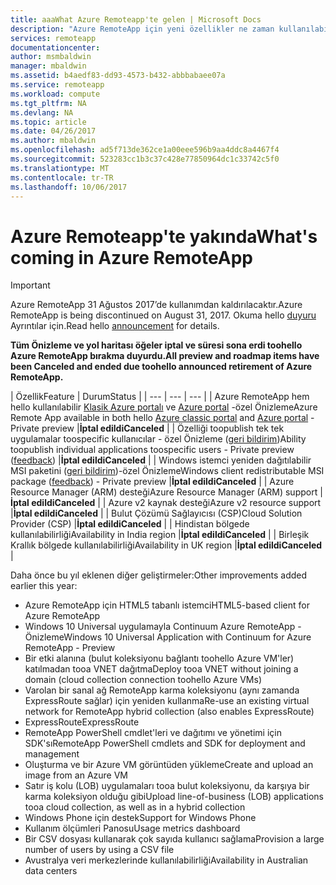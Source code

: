 ```yaml
---
title: aaaWhat Azure Remoteapp'te gelen | Microsoft Docs
description: "Azure RemoteApp için yeni özellikler ne zaman kullanılabilir olacağını öğrenin"
services: remoteapp
documentationcenter: 
author: msmbaldwin
manager: mbaldwin
ms.assetid: b4aedf83-dd93-4573-b432-abbbabaee07a
ms.service: remoteapp
ms.workload: compute
ms.tgt_pltfrm: NA
ms.devlang: NA
ms.topic: article
ms.date: 04/26/2017
ms.author: mbaldwin
ms.openlocfilehash: ad5f713de362ce1a00eee596b9aa4ddc8a4467f4
ms.sourcegitcommit: 523283cc1b3c37c428e77850964dc1c33742c5f0
ms.translationtype: MT
ms.contentlocale: tr-TR
ms.lasthandoff: 10/06/2017
---
```

# <a name="whats-coming-in-azure-remoteapp"></a><span data-ttu-id="fe735-103">Azure Remoteapp'te yakında</span><span class="sxs-lookup"><span data-stu-id="fe735-103">What's coming in Azure RemoteApp</span></span>
> [!IMPORTANT]
> <span data-ttu-id="fe735-104">Azure RemoteApp 31 Ağustos 2017’de kullanımdan kaldırılacaktır.</span><span class="sxs-lookup"><span data-stu-id="fe735-104">Azure RemoteApp is being discontinued on August 31, 2017.</span></span> <span data-ttu-id="fe735-105">Okuma hello [duyuru](https://go.microsoft.com/fwlink/?linkid=821148) Ayrıntılar için.</span><span class="sxs-lookup"><span data-stu-id="fe735-105">Read hello [announcement](https://go.microsoft.com/fwlink/?linkid=821148) for details.</span></span>
> 
> 

<span data-ttu-id="fe735-106">**Tüm Önizleme ve yol haritası öğeler iptal ve süresi sona erdi toohello Azure RemoteApp bırakma duyurdu.**</span><span class="sxs-lookup"><span data-stu-id="fe735-106">**All preview and roadmap items have been Canceled and ended due toohello announced retirement of Azure RemoteApp.**</span></span>

| <span data-ttu-id="fe735-107">Özellik</span><span class="sxs-lookup"><span data-stu-id="fe735-107">Feature</span></span> | <span data-ttu-id="fe735-108">Durum</span><span class="sxs-lookup"><span data-stu-id="fe735-108">Status</span></span> |
| --- | --- | --- |
| <span data-ttu-id="fe735-109">Azure RemoteApp hem hello kullanılabilir [Klasik Azure portalı](http://manage.windowsazure.com) ve [Azure portal](https://portal.azure.com) -özel Önizleme</span><span class="sxs-lookup"><span data-stu-id="fe735-109">Azure Remote App available in both hello [Azure classic portal](http://manage.windowsazure.com) and [Azure portal](https://portal.azure.com) - Private preview</span></span> |<span data-ttu-id="fe735-110">**İptal edildi**</span><span class="sxs-lookup"><span data-stu-id="fe735-110">**Canceled**</span></span> |
| <span data-ttu-id="fe735-111">Özelliği toopublish tek tek uygulamalar toospecific kullanıcılar - özel Önizleme ([geri bildirim](https://feedback.azure.com/forums/247748-azure-remoteapp/suggestions/6067043-allow-the-ability-to-publish-specific-apps-to-spec/))</span><span class="sxs-lookup"><span data-stu-id="fe735-111">Ability toopublish individual applications toospecific users - Private preview ([feedback](https://feedback.azure.com/forums/247748-azure-remoteapp/suggestions/6067043-allow-the-ability-to-publish-specific-apps-to-spec/))</span></span> |<span data-ttu-id="fe735-112">**İptal edildi**</span><span class="sxs-lookup"><span data-stu-id="fe735-112">**Canceled**</span></span> |
| <span data-ttu-id="fe735-113">Windows istemci yeniden dağıtılabilir MSI paketini ([geri bildirim](https://feedback.azure.com/forums/247748-azure-remoteapp/suggestions/6627191-client-deployment-provide-an-msi-package-to-allo/))-özel Önizleme</span><span class="sxs-lookup"><span data-stu-id="fe735-113">Windows client redistributable MSI package ([feedback](https://feedback.azure.com/forums/247748-azure-remoteapp/suggestions/6627191-client-deployment-provide-an-msi-package-to-allo/)) - Private preview</span></span> |<span data-ttu-id="fe735-114">**İptal edildi**</span><span class="sxs-lookup"><span data-stu-id="fe735-114">**Canceled**</span></span> |
| <span data-ttu-id="fe735-115">Azure Resource Manager (ARM) desteği</span><span class="sxs-lookup"><span data-stu-id="fe735-115">Azure Resource Manager (ARM) support</span></span> |<span data-ttu-id="fe735-116">**İptal edildi**</span><span class="sxs-lookup"><span data-stu-id="fe735-116">**Canceled**</span></span> |
| <span data-ttu-id="fe735-117">Azure v2 kaynak desteği</span><span class="sxs-lookup"><span data-stu-id="fe735-117">Azure v2 resource support</span></span> |<span data-ttu-id="fe735-118">**İptal edildi**</span><span class="sxs-lookup"><span data-stu-id="fe735-118">**Canceled**</span></span> |
| <span data-ttu-id="fe735-119">Bulut Çözümü Sağlayıcısı (CSP)</span><span class="sxs-lookup"><span data-stu-id="fe735-119">Cloud Solution Provider (CSP)</span></span> |<span data-ttu-id="fe735-120">**İptal edildi**</span><span class="sxs-lookup"><span data-stu-id="fe735-120">**Canceled**</span></span> |
| <span data-ttu-id="fe735-121">Hindistan bölgede kullanılabilirliği</span><span class="sxs-lookup"><span data-stu-id="fe735-121">Availability in India region</span></span> |<span data-ttu-id="fe735-122">**İptal edildi**</span><span class="sxs-lookup"><span data-stu-id="fe735-122">**Canceled**</span></span> |
| <span data-ttu-id="fe735-123">Birleşik Krallık bölgede kullanılabilirliği</span><span class="sxs-lookup"><span data-stu-id="fe735-123">Availability in UK region</span></span> |<span data-ttu-id="fe735-124">**İptal edildi**</span><span class="sxs-lookup"><span data-stu-id="fe735-124">**Canceled**</span></span> |

<span data-ttu-id="fe735-125">Daha önce bu yıl eklenen diğer geliştirmeler:</span><span class="sxs-lookup"><span data-stu-id="fe735-125">Other improvements added earlier this year:</span></span>

* <span data-ttu-id="fe735-126">Azure RemoteApp için HTML5 tabanlı istemci</span><span class="sxs-lookup"><span data-stu-id="fe735-126">HTML5-based client for Azure RemoteApp</span></span>
* <span data-ttu-id="fe735-127">Windows 10 Universal uygulamayla Continuum Azure RemoteApp - Önizleme</span><span class="sxs-lookup"><span data-stu-id="fe735-127">Windows 10 Universal Application with Continuum for Azure RemoteApp - Preview</span></span>
* <span data-ttu-id="fe735-128">Bir etki alanına (bulut koleksiyonu bağlantı toohello Azure VM'ler) katılmadan tooa VNET dağıtma</span><span class="sxs-lookup"><span data-stu-id="fe735-128">Deploy tooa VNET without joining a domain (cloud collection connection toohello Azure VMs)</span></span>
* <span data-ttu-id="fe735-129">Varolan bir sanal ağ RemoteApp karma koleksiyonu (aynı zamanda ExpressRoute sağlar) için yeniden kullanma</span><span class="sxs-lookup"><span data-stu-id="fe735-129">Re-use an existing virtual network for RemoteApp hybrid collection (also enables ExpressRoute)</span></span>
* <span data-ttu-id="fe735-130">ExpressRoute</span><span class="sxs-lookup"><span data-stu-id="fe735-130">ExpressRoute</span></span>
* <span data-ttu-id="fe735-131">RemoteApp PowerShell cmdlet'leri ve dağıtımı ve yönetimi için SDK'sı</span><span class="sxs-lookup"><span data-stu-id="fe735-131">RemoteApp PowerShell cmdlets and SDK for deployment and management</span></span>
* <span data-ttu-id="fe735-132">Oluşturma ve bir Azure VM görüntüden yükleme</span><span class="sxs-lookup"><span data-stu-id="fe735-132">Create and upload an image from an Azure VM</span></span>
* <span data-ttu-id="fe735-133">Satır iş kolu (LOB) uygulamaları tooa bulut koleksiyonu, da karşıya bir karma koleksiyon olduğu gibi</span><span class="sxs-lookup"><span data-stu-id="fe735-133">Upload line-of-business (LOB) applications tooa cloud collection, as well as in a hybrid collection</span></span>
* <span data-ttu-id="fe735-134">Windows Phone için destek</span><span class="sxs-lookup"><span data-stu-id="fe735-134">Support for Windows Phone</span></span>
* <span data-ttu-id="fe735-135">Kullanım ölçümleri Panosu</span><span class="sxs-lookup"><span data-stu-id="fe735-135">Usage metrics dashboard</span></span>
* <span data-ttu-id="fe735-136">Bir CSV dosyası kullanarak çok sayıda kullanıcı sağlama</span><span class="sxs-lookup"><span data-stu-id="fe735-136">Provision a large number of users by using a CSV file</span></span>
* <span data-ttu-id="fe735-137">Avustralya veri merkezlerinde kullanılabilirliği</span><span class="sxs-lookup"><span data-stu-id="fe735-137">Availability in Australian data centers</span></span>

